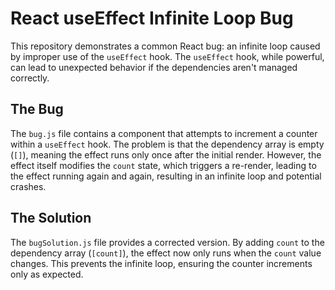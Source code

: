 # React useEffect Infinite Loop Bug

This repository demonstrates a common React bug: an infinite loop caused by improper use of the `useEffect` hook.  The `useEffect` hook, while powerful, can lead to unexpected behavior if the dependencies aren't managed correctly.

## The Bug

The `bug.js` file contains a component that attempts to increment a counter within a `useEffect` hook. The problem is that the dependency array is empty (`[]`), meaning the effect runs only once after the initial render. However, the effect itself modifies the `count` state, which triggers a re-render, leading to the effect running again and again, resulting in an infinite loop and potential crashes.

## The Solution

The `bugSolution.js` file provides a corrected version.  By adding `count` to the dependency array (`[count]`), the effect now only runs when the `count` value changes. This prevents the infinite loop, ensuring the counter increments only as expected.